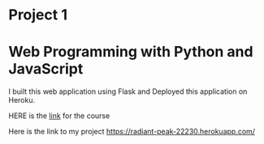# Project 1

<h1>Web Programming with Python and JavaScript</h1>

I built this web application using Flask and Deployed this application on Heroku.

HERE is the <a href="https://courses.edx.org/courses/course-v1:HarvardX+CS50W+Web/course/">link</a> for the course 

Here is the link to my project
<a href="https://radiant-peak-22230.herokuapp.com/">https://radiant-peak-22230.herokuapp.com/</a>




